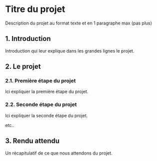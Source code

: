 # Titre du projet
Description du projet au format texte et en 1 paragraphe max (pas plus)

## 1. Introduction
Introduction qui leur explique dans les grandes lignes le projet.

## 2. Le projet
### 2.1. Première étape du projet
Ici expliquer la première étape du projet.

### 2.2. Seconde étape du projet
Ici expliquer la seconde étape du projet.

etc..

## 3. Rendu attendu
Un récapitulatif de ce que nous attendons du projet.
